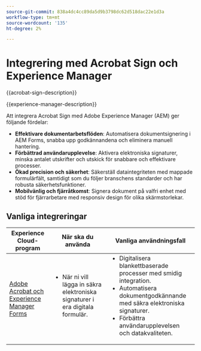 ```yaml
---
source-git-commit: 838a4dc4cc89da5d9b3798dc62d518dac22e1d3a
workflow-type: tm+mt
source-wordcount: '135'
ht-degree: 2%

---
```



# Integrering med Acrobat Sign och Experience Manager

{{acrobat-sign-description}}

{{experience-manager-description}}

Att integrera Acrobat Sign med Adobe Experience Manager (AEM) ger följande fördelar:

+ **Effektivare dokumentarbetsflöden**: Automatisera dokumentsignering i AEM Forms, snabba upp godkännandena och eliminera manuell hantering.
+ **Förbättrad användarupplevelse**: Aktivera elektroniska signaturer, minska antalet utskrifter och utskick för snabbare och effektivare processer.
+ **Ökad precision och säkerhet**: Säkerställ dataintegriteten med mappade formulärfält, samtidigt som du följer branschens standarder och har robusta säkerhetsfunktioner.
+ **Mobilvänlig och fjärråtkomst**: Signera dokument på valfri enhet med stöd för fjärrarbetare med responsiv design för olika skärmstorlekar.

## Vanliga integreringar

<table>
    <thead>
        <tr>
            <th>Experience Cloud-program</th>
            <th>När ska du använda</th>
            <th>Vanliga användningsfall</th>
        </tr>
    </thead>
    <tbody>
        <tr>
            <td>
                <a href="/docs/experience-manager-learn/forms/forms-and-sign/introduction.html" target="_blank" rel="referrer">Adobe Acrobat och Experience Manager Forms</a>
            </td>
            <td>
                <ul style="margin-top: 0;">
                    <li>När ni vill lägga in säkra elektroniska signaturer i era digitala formulär.</li>
                </ul>
            </td>
            <td>
                <ul style="margin-top: 0;">
                    <li>Digitalisera blankettbaserade processer med smidig integration.</li>
                    <li>Automatisera dokumentgodkännande med säkra elektroniska signaturer.</li>
                    <li>Förbättra användarupplevelsen och datakvaliteten.</li>
                </ul>
            </td>
        </tr>
    </tbody>
</table>
